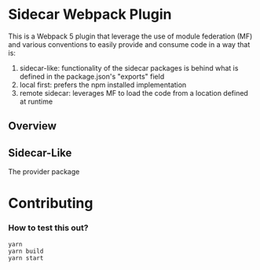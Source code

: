 # Sidecar Webpack Plugin

This is a Webpack 5 plugin that leverage the use of module federation (MF) and various conventions to easily provide and consume code in a way that is:

1. sidecar-like: functionality of the sidecar packages is behind what is defined in the package.json's "exports" field
2. local first: prefers the npm installed implementation
3. remote sidecar: leverages MF to load the code from a location defined at runtime

## Overview



## Sidecar-Like

The provider package

# Contributing

### How to test this out?

```
yarn
yarn build
yarn start
```



